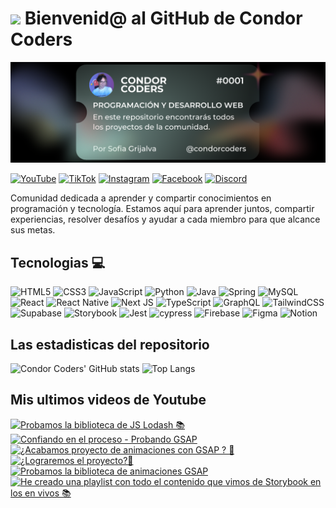 # <img src="https://media.giphy.com/media/lGhBlBMIN2XsEteTN3/giphy.gif" width="100"/> Bienvenid@ al GitHub de Condor Coders

![Banner de Condor Coders](banner-github-condor-coders.png)

[![YouTube](https://img.shields.io/badge/YouTube-%23FF0000.svg?style=for-the-badge&logo=YouTube&logoColor=white)](https://www.youtube.com/@condorcoders)
[![TikTok](https://img.shields.io/badge/TikTok-%23000000.svg?style=for-the-badge&logo=TikTok&logoColor=white)](https://www.tiktok.com/@condorcoders)
[![Instagram](https://img.shields.io/badge/Instagram-%23E4405F.svg?style=for-the-badge&logo=Instagram&logoColor=white)](https://www.instagram.com/condorcoders/)
[![Facebook](https://img.shields.io/badge/Facebook-%231877F2.svg?style=for-the-badge&logo=Facebook&logoColor=white)](https://www.facebook.com/condorcoders/)
[![Discord](https://img.shields.io/badge/Discord-%235865F2.svg?style=for-the-badge&logo=discord&logoColor=white)](https://discord.gg/ah7zYsBU)

Comunidad dedicada a aprender y compartir conocimientos en programación y tecnología. Estamos aquí para aprender juntos, compartir experiencias, resolver desafíos y ayudar a cada miembro para que alcance sus metas.

## Tecnologias 💻
![HTML5](https://img.shields.io/badge/html5-%23E34F26.svg?style=for-the-badge&logo=html5&logoColor=white)
![CSS3](https://img.shields.io/badge/css3-%231572B6.svg?style=for-the-badge&logo=css3&logoColor=white)
![JavaScript](https://img.shields.io/badge/javascript-%23323330.svg?style=for-the-badge&logo=javascript&logoColor=%23F7DF1E)
![Python](https://img.shields.io/badge/python-3670A0?style=for-the-badge&logo=python&logoColor=ffdd54)
![Java](https://img.shields.io/badge/java-%23ED8B00.svg?style=for-the-badge&logo=openjdk&logoColor=white)
![Spring](https://img.shields.io/badge/spring-%236DB33F.svg?style=for-the-badge&logo=spring&logoColor=white)
![MySQL](https://img.shields.io/badge/mysql-%2300f.svg?style=for-the-badge&logo=mysql&logoColor=white)
<br/>
![React](https://img.shields.io/badge/react-%2320232a.svg?style=for-the-badge&logo=react&logoColor=%2361DAFB)
![React Native](https://img.shields.io/badge/react_native-%2320232a.svg?style=for-the-badge&logo=react&logoColor=%2361DAFB)
![Next JS](https://img.shields.io/badge/Next-black?style=for-the-badge&logo=next.js&logoColor=white)
![TypeScript](https://img.shields.io/badge/typescript-%23007ACC.svg?style=for-the-badge&logo=typescript&logoColor=white)
![GraphQL](https://img.shields.io/badge/-GraphQL-E10098?style=for-the-badge&logo=graphql&logoColor=white)
![TailwindCSS](https://img.shields.io/badge/tailwindcss-%2338B2AC.svg?style=for-the-badge&logo=tailwind-css&logoColor=white)
<br/>
![Supabase](https://img.shields.io/badge/Supabase-3ECF8E?style=for-the-badge&logo=supabase&logoColor=white)
![Storybook](https://img.shields.io/badge/-Storybook-FF4785?style=for-the-badge&logo=storybook&logoColor=white)
![Jest](https://img.shields.io/badge/-jest-%23C21325?style=for-the-badge&logo=jest&logoColor=white)
![cypress](https://img.shields.io/badge/-cypress-%23E5E5E5?style=for-the-badge&logo=cypress&logoColor=058a5e)
![Firebase](https://img.shields.io/badge/Firebase-039BE5?style=for-the-badge&logo=Firebase&logoColor=white)
![Figma](https://img.shields.io/badge/figma-%23F24E1E.svg?style=for-the-badge&logo=figma&logoColor=white)
![Notion](https://img.shields.io/badge/Notion-%23000000.svg?style=for-the-badge&logo=notion&logoColor=white)

## Las estadisticas del repositorio
![Condor Coders' GitHub stats](https://github-readme-stats.vercel.app/api?username=condorcoders&show_icons=true&theme=dark) ![Top Langs](https://github-readme-stats.vercel.app/api/top-langs/?username=condorcoders&layout=compact&theme=dark)

## Mis ultimos videos de Youtube
<!-- BEGIN YOUTUBE-CARDS -->
[![Probamos la biblioteca de JS Lodash 📚](https://ytcards.demolab.com/?id=rK3oEIC9Mf8&title=Probamos+la+biblioteca+de+JS+Lodash+%F0%9F%93%9A&lang=en&timestamp=1719746337&background_color=%230d1117&title_color=%23ffffff&stats_color=%23dedede&max_title_lines=1&width=250&border_radius=5 "Probamos la biblioteca de JS Lodash 📚")](https://www.youtube.com/watch?v=rK3oEIC9Mf8)
[![Confiando en el proceso - Probando GSAP](https://ytcards.demolab.com/?id=owvv5EkbDvo&title=Confiando+en+el+proceso+-+Probando+GSAP&lang=en&timestamp=1719432534&background_color=%230d1117&title_color=%23ffffff&stats_color=%23dedede&max_title_lines=1&width=250&border_radius=5 "Confiando en el proceso - Probando GSAP")](https://www.youtube.com/watch?v=owvv5EkbDvo)
[![¿Acabamos proyecto de animaciones con GSAP ? 🤔](https://ytcards.demolab.com/?id=3_peheYGBXs&title=%C2%BFAcabamos+proyecto+de+animaciones+con+GSAP+%3F+%F0%9F%A4%94&lang=en&timestamp=1719142321&background_color=%230d1117&title_color=%23ffffff&stats_color=%23dedede&max_title_lines=1&width=250&border_radius=5 "¿Acabamos proyecto de animaciones con GSAP ? 🤔")](https://www.youtube.com/watch?v=3_peheYGBXs)
[![¿Lograremos el proyecto?🤔](https://ytcards.demolab.com/?id=DYIbBgObv-0&title=%C2%BFLograremos+el+proyecto%3F%F0%9F%A4%94&lang=en&timestamp=1718169510&background_color=%230d1117&title_color=%23ffffff&stats_color=%23dedede&max_title_lines=1&width=250&border_radius=5 "¿Lograremos el proyecto?🤔")](https://www.youtube.com/watch?v=DYIbBgObv-0)
[![Probamos la biblioteca de animaciones GSAP](https://ytcards.demolab.com/?id=NAusdXw77Bo&title=Probamos+la+biblioteca+de+animaciones+GSAP&lang=en&timestamp=1717933341&background_color=%230d1117&title_color=%23ffffff&stats_color=%23dedede&max_title_lines=1&width=250&border_radius=5 "Probamos la biblioteca de animaciones GSAP")](https://www.youtube.com/watch?v=NAusdXw77Bo)
[![He creado una playlist con todo el contenido que vimos de Storybook en los en vivos 📚](https://ytcards.demolab.com/?id=9z_tcdxz-KM&title=He+creado+una+playlist+con+todo+el+contenido+que+vimos+de+Storybook+en+los+en+vivos+%F0%9F%93%9A&lang=en&timestamp=1717645361&background_color=%230d1117&title_color=%23ffffff&stats_color=%23dedede&max_title_lines=1&width=250&border_radius=5 "He creado una playlist con todo el contenido que vimos de Storybook en los en vivos 📚")](https://www.youtube.com/watch?v=9z_tcdxz-KM)
<!-- END YOUTUBE-CARDS -->
